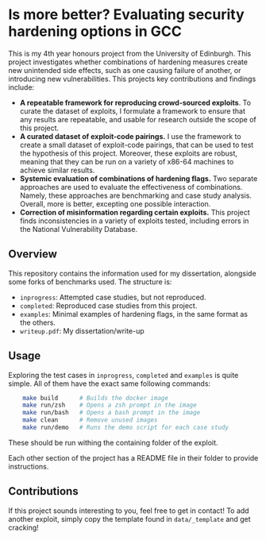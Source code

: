 # Is more better? Evaluating security hardening options in GCC
This is my 4th year honours project from the University of Edinburgh. 
This project investigates whether combinations of hardening measures create new unintended side effects, such as one causing failure of another, or introducing new vulnerabilities.
This projects key contributions and findings include:
  - **A repeatable framework for reproducing crowd-sourced exploits**. To curate the dataset of exploits, I formulate a framework to ensure that any results are repeatable, and usable for research outside the scope of this project.  
  - **A curated dataset of exploit-code pairings.** I use the framework to create a small dataset of exploit-code pairings, that can be used to test the hypothesis of this project. Moreover, these exploits are robust, meaning that they can be run on a variety of x86-64 machines to achieve similar results.
  - **Systemic evaluation of combinations of hardening flags.** Two separate approaches are used to evaluate the effectiveness of combinations. Namely, these approaches are benchmarking and case study analysis. Overall, more is better, excepting one possible interaction. 
  - **Correction of misinformation regarding certain exploits.** This project finds inconsistencies in a variety of exploits tested, including errors in the National Vulnerability Database.


## Overview

This repository contains the information used for my dissertation, alongside some forks of benchmarks used.
The structure is:
- `inprogress`: Attempted case studies, but not reproduced.
- `completed`: Reproduced case studies from this project.
- `examples`: Minimal examples of hardening flags, in the same format as the others.
- `writeup.pdf`: My dissertation/write-up

## Usage

Exploring the test cases in `inprogress`, `completed` and `examples` is quite simple.
All of them have the exact same following commands:
```bash
    make build      # Builds the docker image
    make run/zsh    # Opens a zsh prompt in the image
    make run/bash   # Opens a bash prompt in the image
    make clean      # Remove unused images
    make run/demo   # Runs the demo script for each case study
```
These should be run withing the containing folder of the exploit. 

Each other section of the project has a README file in their folder to provide instructions.

## Contributions

If this project sounds interesting to you, feel free to get in contact!
To add another exploit, simply copy the template found in `data/_template` and get cracking!
